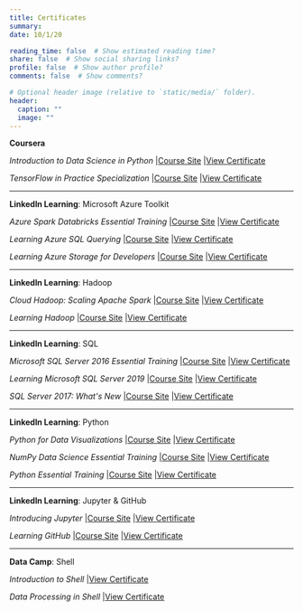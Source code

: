 ```yaml
---
title: Certificates
summary:
date: 10/1/20

reading_time: false  # Show estimated reading time?
share: false  # Show social sharing links?
profile: false  # Show author profile?
comments: false  # Show comments?

# Optional header image (relative to `static/media/` folder).
header:
  caption: ""
  image: ""
---
```


**Coursera**

*Introduction to Data Science in Python*
|[Course Site](https://www.coursera.org/learn/python-data-analysis)
|[View Certificate](coursera/Intro-Data-Science-Python.pdf)

*TensorFlow in Practice Specialization*
|[Course Site](https://www.coursera.org/professional-certificates/tensorflow-in-practice)
|[View Certificate](coursera/Tensorflow-in-Practice.pdf)

___

**LinkedIn Learning**: Microsoft Azure Toolkit

*Azure Spark Databricks Essential Training*
|[Course Site](https://www.linkedin.com/learning/azure-spark-databricks-essential-training)
|[View Certificate](linkedin-learning/Azure-Databricks.pdf)

*Learning Azure SQL Querying*
|[Course Site](https://www.linkedin.com/learning/learning-azure-sql-querying)
|[View Certificate](linkedin-learning/Azure-SQL-Querying.pdf)

*Learning Azure Storage for Developers*
|[Course Site](https://www.linkedin.com/learning/learning-azure-storage-for-developers)
|[View Certificate](linkedin-learning/Azure-Storage.pdf)

___

**LinkedIn Learning**: Hadoop

*Cloud Hadoop: Scaling Apache Spark*
|[Course Site](https://www.linkedin.com/learning/cloud-hadoop-scaling-apache-spark)
|[View Certificate](linkedin-learning/Cloud-Hadoop.pdf)

*Learning Hadoop*
|[Course Site](https://www.linkedin.com/learning/learning-hadoop-2)
|[View Certificate](linkedin-learning/Learning-Hadoop.pdf)

___

**LinkedIn Learning**: SQL

*Microsoft SQL Server 2016 Essential Training*
|[Course Site](https://www.linkedin.com/learning/microsoft-sql-server-2016-essential-training/)
|[View Certificate](linkedin-learning/Microsoft-SQL-Server-2016-Essential-Training.pdf)

*Learning Microsoft SQL Server 2019*
|[Course Site](https://www.linkedin.com/learning/learning-microsoft-sql-server-2019)
|[View Certificate](linkedin-learning/Learning-Microsoft-SQL-Server-2019.pdf)

*SQL Server 2017: What's New*
|[Course Site](https://www.linkedin.com/learning/sql-server-2017-what-s-new)
|[View Certificate](linkedin-learning/SQL-Server-2017-Whats-New.pdf)

___

**LinkedIn Learning**: Python

*Python for Data Visualizations*
|[Course Site](https://www.linkedin.com/learning/python-for-data-visualization)
|[View Certificate](linkedin-learning/Python-for-Data-Visualization.pdf)

*NumPy Data Science Essential Training*
|[Course Site](https://www.linkedin.com/learning/numpy-data-science-essential-training)
|[View Certificate](linkedin-learning/Numpy-Data-Science-Essential-Training.pdf)

*Python Essential Training*
|[Course Site](https://www.linkedin.com/learning/python-essential-training-2)
|[View Certificate](linkedin-learning/Python-Essential-Training.pdf)

___

**LinkedIn Learning**: Jupyter & GitHub

*Introducing Jupyter*
|[Course Site](https://www.linkedin.com/learning/introducing-jupyter)
|[View Certificate](linkedin-learning/Introducing-Jupyter.pdf)

*Learning GitHub*
|[Course Site](https://www.linkedin.com/learning/learning-github)
|[View Certificate](linkedin-learning/Learning-GitHub.pdf)

___

**Data Camp**: Shell

*Introduction to Shell*
|[View Certificate](datacamp/Intro-to-Shell.pdf)

*Data Processing in Shell*
|[View Certificate](datacamp/Data-Processing-In-Shell.pdf)

